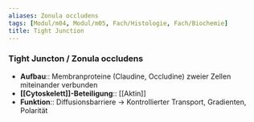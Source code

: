 ```yaml
---
aliases: Zonula occludens
tags: [Modul/m04, Modul/m05, Fach/Histologie, Fach/Biochemie]
title: Tight Junction
---
```

### Tight Juncton / Zonula occludens
- **Aufbau**:: Membranproteine (Claudine, Occludine) zweier Zellen miteinander verbunden
- **[[Cytoskelett]]-Beteiligung**:: [[Aktin]]
- **Funktion**:: Diffusionsbarriere → Kontrollierter Transport, Gradienten, Polarität